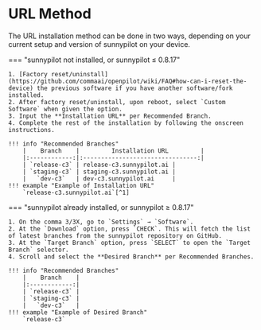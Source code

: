 # **URL Method**

The URL installation method can be done in two ways, depending on your current setup and version of sunnypilot on your device.

=== "sunnypilot not installed, or sunnypilot ≤ 0.8.17"

    1. [Factory reset/uninstall](https://github.com/commaai/openpilot/wiki/FAQ#how-can-i-reset-the-device) the previous software if you have another software/fork installed.
    2. After factory reset/uninstall, upon reboot, select `Custom Software` when given the option.
    3. Input the **Installation URL** per Recommended Branch.
    4. Complete the rest of the installation by following the onscreen instructions.

    !!! info "Recommended Branches"
        |    Branch    |         Installation URL         |
        |:------------:|:--------------------------------:|
        | `release-c3` | release-c3.sunnypilot.ai |
        | `staging-c3` | staging-c3.sunnypilot.ai |
        |   `dev-c3`   | dev-c3.sunnypilot.ai     |
    !!! example "Example of Installation URL"
        `release-c3.sunnypilot.ai`[^1]

=== "sunnypilot already installed, or sunnypilot ≥ 0.8.17"

    1. On the comma 3/3X, go to `Settings` → `Software`.
    2. At the `Download` option, press `CHECK`. This will fetch the list of latest branches from the sunnypilot repository on GitHub.
    3. At the `Target Branch` option, press `SELECT` to open the `Target Branch` selector.
    4. Scroll and select the **Desired Branch** per Recommended Branches.

    !!! info "Recommended Branches"
        |    Branch    |
        |:------------:|
        | `release-c3` |
        | `staging-c3` |
        |   `dev-c3`   |
    !!! example "Example of Desired Branch"
        `release-c3`

[^1]: Shortened URL for convenience. Full URL is `smiskol.com/fork/sunnyhaibin/release-c3`.